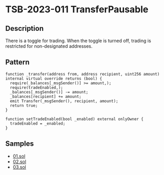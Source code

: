 
# TSB-2023-011 TransferPausable
## Description

There is a toggle for trading. When the toggle is turned off, trading is restricted for non-designated addresses.

## Pattern

```solidity
function _transfer(address from, address recipient, uint256 amount) internal virtual override returns (bool) {
  require(_balances[_msgSender()] >= amount,);
  require(tradeEnabled,);
  _balances[_msgSender()] -= amount;
  _balances[recipient] += amount;
  emit Transfer(_msgSender(), recipient, amount);
  return true;
}
 
function setTradeEnabled(bool _enabled) external onlyOwner {
  tradeEnabled = _enabled;
}
```

## Samples
 
- [01.sol](https://github.com/cryptousersecurity/token-security-benchmark/blob/main/src/TSB-2023-011/samples/01.sol) 
- [02.sol](https://github.com/cryptousersecurity/token-security-benchmark/blob/main/src/TSB-2023-011/samples/02.sol) 
- [03.sol](https://github.com/cryptousersecurity/token-security-benchmark/blob/main/src/TSB-2023-011/samples/03.sol)
